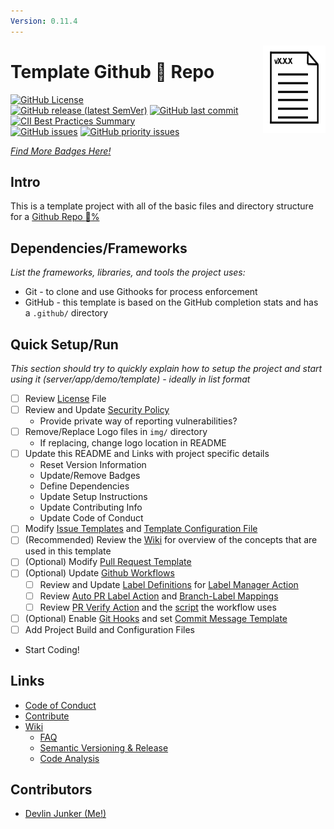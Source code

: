 ```yaml
---
Version: 0.11.4
---
```


<img align="right" width="100" height="140" src="https://github.com/devlinjunker/template.github/blob/main/img/logo-small.png">

# Template Github :100: Repo


[![GitHub License](https://img.shields.io/github/license/devlinjunker/template.github?color=blue)](https://github.com/devlinjunker/template.github/blob/main/LICENSE)  
[![GitHub release (latest SemVer)](https://img.shields.io/github/v/release/devlinjunker/template.github)](https://github.com/devlinjunker/template.github/releases)
[![GitHub last commit](https://img.shields.io/github/last-commit/devlinjunker/template.github)](https://github.com/devlinjunker/template.github/commits/main)  
[![CII Best Practices Summary](https://img.shields.io/cii/summary/4287?label=core-infrastructure)](https://bestpractices.coreinfrastructure.org/en/projects/4287)  
[![GitHub issues](https://img.shields.io/github/issues/devlinjunker/template.github)](https://github.com/devlinjunker/template.github/issues)
[![GitHub priority issues](https://img.shields.io/github/issues/devlinjunker/template.github/-priority?color=red&label=priority%20issues)](https://github.com/devlinjunker/template.github/issues?q=is%3Aopen+is%3Aissue+label%3A-priority)

_[Find More Badges Here!](https://shields.io/)_

## Intro

This is a template project with all of the basic files and directory structure for a [Github Repo :100:%](../../community)

## Dependencies/Frameworks
_List the frameworks, libraries, and tools the project uses:_

- Git - to clone and use Githooks for process enforcement
- GitHub - this template is based on the GitHub completion stats and has a `.github/` directory

## Quick Setup/Run

_This section should try to quickly explain how to setup the project and start using it (server/app/demo/template) - ideally in list format_
 - [ ] Review [License] File
 - [ ] Review and Update [Security Policy]
   - Provide private way of reporting vulnerabilities?
 - [ ] Remove/Replace Logo files in `img/` directory
   - If replacing, change logo location in README
 - [ ] Update this README and Links with project specific details
   - Reset Version Information
   - Update/Remove Badges
   - Define Dependencies
   - Update Setup Instructions
   - Update Contributing Info
   - Update Code of Conduct
 - [ ] Modify [Issue Templates] and [Template Configuration File]
 - [ ] (Recommended) Review the [Wiki] for overview of the concepts that are used in this template
 - [ ] (Optional) Modify [Pull Request Template]
 - [ ] (Optional) Update [Github Workflows]
    - [ ] Review and Update [Label Definitions] for [Label Manager Action]
    - [ ] Review [Auto PR Label Action] and [Branch-Label Mappings]
    - [ ] Review [PR Verify Action] and the [script](scripts/workflows/verify-merge.sh) the workflow uses
 - [ ] (Optional) Enable [Git Hooks] and set [Commit Message Template]
 - [ ] Add Project Build and Configuration Files
 - Start Coding!

## Links

- [Code of Conduct]
- [Contribute]
- [Wiki]
  - [FAQ]
  - [Semantic Versioning & Release]
  - [Code Analysis]


## Contributors

- [Devlin Junker (Me!)](mailto:devlinjunker@gmail.com)



[License]: LICENSE
[Security Policy]: SECURITY.md
[Issue Templates]: .github/ISSUE_TEMPLATE/
[Template Configuration File]: .github/ISSUE_TEMPLATE/config.yml
[Pull Request Template]: .github/pull_request_template.md
[Github Workflows]: .github/workflows#github-workflows
[Label Definitions]: .github/labels.yaml
[Label Manager Action]: .github/workflows/manage-labels.yaml
[Auto PR Label Action]: .github/workflows/auto-label.yaml
[Branch-Label Mappings]: .github/pr-branch-labeler.yml
[PR Verify Action]: .github/workflows/verify-merge.yaml
[Git Hooks]: scripts/hooks#git-hook-scripts
[Commit Message Template]: .gitmessage
[Code of Conduct]: CODE_OF_CONDUCT.md
[Contribute]: CONTRIBUTING.md
[Wiki]: https://github.com/devlinjunker/template.github/wiki
[FAQ]: https://github.com/devlinjunker/template.github/wiki/!-FAQ
[Semantic Versioning & Release]: https://github.com/devlinjunker/template.github/wiki/Semantic-Versioning-&-Release
[Code Analysis]: https://github.com/devlinjunker/template.github/wiki/Code-Analysis
